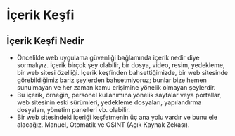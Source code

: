 # İçerik Keşfi
## İçerik Keşfi Nedir
- Öncelikle web uygulama güvenliği bağlamında içerik nedir diye sormalıyız. İçerik birçok şey olabilir, bir dosya, video, resim, yedekleme, bir web sitesi özelliği. İçerik keşfinden bahsettiğimizde, bir web sitesinde görebildiğimiz bariz şeylerden bahsetmiyoruz; bunlar bize hemen sunulmayan ve her zaman kamu erişimine yönelik olmayan şeylerdir.
- Bu içerik, örneğin, personel kullanımına yönelik sayfalar veya portallar, web sitesinin eski sürümleri, yedekleme dosyaları, yapılandırma dosyaları, yönetim panelleri vb. olabilir.
- Bir web sitesindeki içeriği keşfetmenin üç ana yolu vardır ve bunu ele alacağız. Manuel, Otomatik ve OSINT (Açık Kaynak Zekası).
